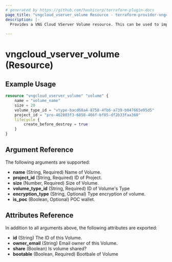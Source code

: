 ```yaml
---
# generated by https://github.com/hashicorp/terraform-plugin-docs
page_title: "vngcloud_vserver_volume Resource - terraform-provider-vngcloud"
description: |-
  Provides a VNG Cloud VServer Volume resource. This can be used to import, create, modify, and delete.
  
---
```


# vngcloud_vserver_volume (Resource)



## Example Usage

```terraform
resource "vngcloud_vserver_volume" "volume" {
    name = "volume_name"
    size = 20
    volume_type_id = "vtype-bacd68a4-8758-4fb6-a739-b047665e05d5"
    project_id = "pro-462803f3-6858-466f-bf05-df2b33faa360"
    lifecycle {
        create_before_destroy = true
    } 
}
```

## Argument Reference

The following arguments are supported:

- **name** (String, Required) Name of Volume.
- **project_id** (String, Required) ID of Project.
- **size** (Number, Required) Size of Volume.
- **volume_type_id** (String, Required) ID of Volume's Type
- **encryption_type** (String, Optional) Type encryption of volume.
- **is_poc** (Boolean, Optional) POC wallet.

## Attributes Reference

In addition to all arguments above, the following attributes are exported:

- **id** (String) The ID of this Volume.
- **owner_email** (String) Email owner of this Volume.
- **share** (Boolean) Is volume shared?
- **bootable** (Boolean, Required) Bootbale of Volume


